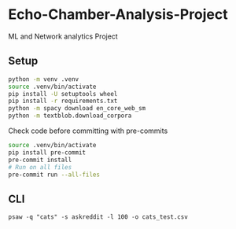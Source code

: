 # Echo-Chamber-Analysis-Project
ML and Network analytics Project

## Setup

```bash
python -m venv .venv
source .venv/bin/activate
pip install -U setuptools wheel
pip install -r requirements.txt
python -m spacy download en_core_web_sm
python -m textblob.download_corpora
```

Check code before committing with pre-commits
```bash
source .venv/bin/activate
pip install pre-commit
pre-commit install
# Run on all files
pre-commit run --all-files
```

## CLI
```
psaw -q "cats" -s askreddit -l 100 -o cats_test.csv
```
